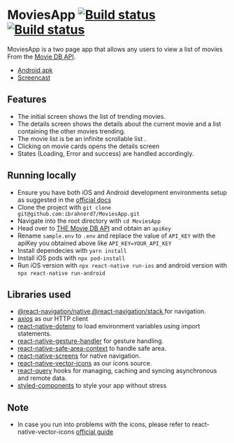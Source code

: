# MoviesApp [![Build status](https://build.appcenter.ms/v0.1/apps/f5a32e23-f331-4297-bb45-53d92dbf0050/branches/dev/badge)](https://appcenter.ms) [![Build status](https://build.appcenter.ms/v0.1/apps/1893da6f-8d06-4fc4-a1f3-2ac322faa7b6/branches/dev/badge)](https://appcenter.ms)
MoviesApp is a two page app that allows any users to view a list of movies From the <a href="https://developers.themoviedb.org/3">Movie DB API</a>.
- <a href="https://i.diawi.com/MpBBfj">Android apk</a>
- <a href="https://streamable.com/twyjvs"> Screencast</a>





## Features
- The initial screen shows the list of trending movies.
- The details screen shows the details about the current movie and a list containing the other movies trending.
- The movie list is be an infinite scrollable list . 
- Clicking on movie cards opens the details screen
- States (Loading, Error and success) are handled accordingly. 


## Running locally
- Ensure you have both iOS and Android development environments setup as suggested in the <a href="https://reactnative.dev/docs/environment-setup">official docs</a>
- Clone the project with `git clone git@github.com:ibrahnerd7/MoviesApp.git`
- Navigate into the root directory with `cd MoviesApp`
- Head over to <a href="https://developers.themoviedb.org/3">THE Movie DB API</a>  and obtain an `apiKey`
- Rename `sample.env` to `.env` and replace the value of `API_KEY` with the apiKey you obtained above like `API_KEY=YOUR_API_KEY`
- Install dependecies with  `yarn install`
- Install iOS pods with `npx pod-install`
- Run iOS version with `npx react-native run-ios` and android version with `npx react-native run-android`

## Libraries used
- <a href="https://reactnavigation.org">@react-navigation/native,@react-navigation/stack </a> for navigation.
- <a href="https://axios-http.com">axios</a> as our HTTP client
- <a href="https://github.com/goatandsheep/react-native-dotenv">react-native-dotenv</a> to load environment variables using import statements.
- <a href="https://github.com/software-mansion/react-native-gesture-handler#readme">react-native-gesture-handler</a> for gesture handling.
- <a href="https://github.com/th3rdwave/react-native-safe-area-context#readme">react-native-safe-area-context</a> to handle safe area.
- <a href="https://github.com/software-mansion/react-native-screens#readme">react-native-screens</a> for native navigation.
- <a href="https://github.com/oblador/react-native-vector-icons">react-native-vector-icons</a> as our icons source.
- <a href="https://github.com/tannerlinsley/react-query#readme">react-query</a> hooks for managing, caching and syncing asynchronous and remote data.
- <a href="https://styled-components.com/">styled-components</a> to style your app without stress

## Note
- In case you run into problems with the icons, please refer to react-native-vector-icons <a href="https://github.com/oblador/react-native-vector-icons#installation">official guide</a>
